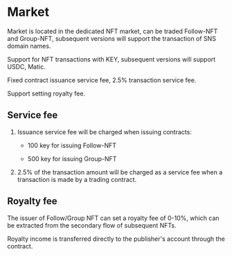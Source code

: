 # Market

Market is located in the dedicated NFT market, can be traded Follow-NFT and Group-NFT, subsequent versions will support the transaction of SNS domain names.



Support for NFT transactions with KEY, subsequent versions will support USDC, Matic.



Fixed contract issuance service fee, 2.5% transaction service fee.



Support setting royalty fee.



## Service fee

1. Issuance service fee will be charged when issuing contracts:

    - 100 key for issuing Follow-NFT

    - 500 key for issuing Group-NFT

1. 2.5% of the transaction amount will be charged as a service fee when a transaction is made by a trading contract.

## Royalty fee

The issuer of Follow/Group NFT can set a royalty fee of 0-10%, which can be extracted from the secondary flow of subsequent NFTs.

Royalty income is transferred directly to the publisher's account through the contract.


